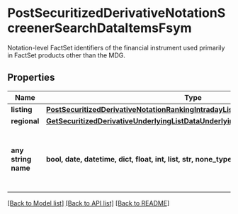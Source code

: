 # PostSecuritizedDerivativeNotationScreenerSearchDataItemsFsym

Notation-level FactSet identifiers of the financial instrument used primarily in FactSet products other than the MDG.

## Properties
Name | Type | Description | Notes
------------ | ------------- | ------------- | -------------
**listing** | [**PostSecuritizedDerivativeNotationRankingIntradayListDataItemsFsymListing**](PostSecuritizedDerivativeNotationRankingIntradayListDataItemsFsymListing.md) |  | [optional] 
**regional** | [**GetSecuritizedDerivativeUnderlyingListDataUnderlyingsItemsNotationFsymRegional**](GetSecuritizedDerivativeUnderlyingListDataUnderlyingsItemsNotationFsymRegional.md) |  | [optional] 
**any string name** | **bool, date, datetime, dict, float, int, list, str, none_type** | any string name can be used but the value must be the correct type | [optional]

[[Back to Model list]](../README.md#documentation-for-models) [[Back to API list]](../README.md#documentation-for-api-endpoints) [[Back to README]](../README.md)



